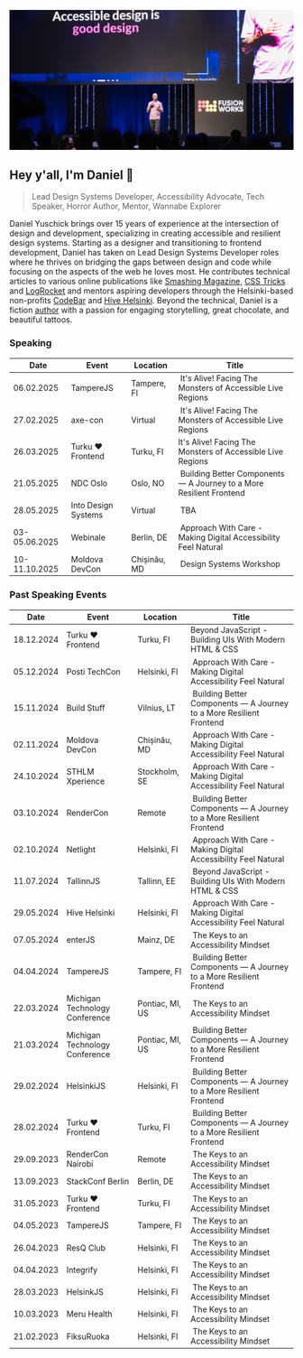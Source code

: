 ![Daniel Yuschick speaking at Moldova DevCon about web accessibility.](./daniel-yuschick--moldova-devcon--github-header.webp)

## Hey y'all, I'm Daniel 🤘

> Lead Design Systems Developer, Accessibility Advocate, Tech Speaker, Horror Author, Mentor, Wannabe Explorer

Daniel Yuschick brings over 15 years of experience at the intersection of design and development, specializing in creating accessible and resilient design systems. Starting as a designer and transitioning to frontend development, Daniel has taken on Lead Design Systems Developer roles where he thrives on bridging the gaps between design and code while focusing on the aspects of the web he loves most. He contributes technical articles to various online publications like [Smashing Magazine](https://www.smashingmagazine.com/author/daniel-yuschick/), [CSS Tricks](https://css-tricks.com/author/danyuschick/) and [LogRocket](https://blog.logrocket.com/author/danielyuschick/) and mentors aspiring developers through the Helsinki-based non-profits [CodeBar](https://codebar.io/) and [Hive Helsinki](https://www.hive.fi/en). Beyond the technical, Daniel is a fiction [author](https://www.amazon.com/stores/Daniel-Yuschick/author/B07RZWNCSY?ref=dbs_a_mng_rwt_scns_share&isDramIntegrated=true&shoppingPortalEnabled=true) with a passion for engaging storytelling, great chocolate, and beautiful tattoos.

### Speaking

| Date       | Event               | Location |  Title                                                      |
| ---------- | ------------------- | -------- | ----------------------------------------------------------- |
| 06.02.2025 | TampereJS             | Tampere, FI  |  It's Alive! Facing The Monsters of Accessible Live Regions |
| 27.02.2025 | axe-con             | Virtual  |  It's Alive! Facing The Monsters of Accessible Live Regions |
| 26.03.2025 | Turku ❤️ Frontend              | Turku, FI       | It's Alive! Facing The Monsters of Accessible Live Regions |
| 21.05.2025 | NDC Oslo | Oslo, NO  |  Building Better Components — A Journey to a More Resilient Frontend  |
| 28.05.2025 | Into Design Systems | Virtual  |  TBA                                                        |
| 03-05.06.2025 | Webinale             | Berlin, DE  |  Approach With Care - Making Digital Accessibility Feel Natural |
| 10-11.10.2025 | Moldova DevCon             | Chișinău, MD  |  Design Systems Workshop |

### Past Speaking Events

| Date       | Event                          | Location        |  Title                                                               |
| ---------- | ------------------------------ | --------------- | -------------------------------------------------------------------- |
| 18.12.2024 | Turku ❤️ Frontend              | Turku, FI       | Beyond JavaScript - Building UIs With Modern HTML & CSS              |
| 05.12.2024 | Posti TechCon                  | Helsinki, FI    |  Approach With Care - Making Digital Accessibility Feel Natural      |
| 15.11.2024 | Build Stuff                    | Vilnius, LT     |  Building Better Components — A Journey to a More Resilient Frontend |
| 02.11.2024 | Moldova DevCon                 | Chișinău, MD    |  Approach With Care - Making Digital Accessibility Feel Natural      |
| 24.10.2024 | STHLM Xperience                | Stockholm, SE   |  Approach With Care - Making Digital Accessibility Feel Natural      |
| 03.10.2024 | RenderCon                      | Remote          |  Building Better Components — A Journey to a More Resilient Frontend |
| 02.10.2024 | Netlight                       | Helsinki, FI    |  Approach With Care - Making Digital Accessibility Feel Natural      |
| 11.07.2024 | TallinnJS                      | Tallinn, EE     |  Beyond JavaScript - Building UIs With Modern HTML & CSS             |
| 29.05.2024 | Hive Helsinki                  | Helsinki, FI    |  Approach With Care - Making Digital Accessibility Feel Natural      |
| 07.05.2024 | enterJS                        | Mainz, DE       |  The Keys to an Accessibility Mindset                                |
| 04.04.2024 | TampereJS                      | Tampere, FI     |  Building Better Components — A Journey to a More Resilient Frontend |
| 22.03.2024 | Michigan Technology Conference | Pontiac, MI, US |  The Keys to an Accessibility Mindset                                |
| 21.03.2024 | Michigan Technology Conference | Pontiac, MI, US |  Building Better Components — A Journey to a More Resilient Frontend |
| 29.02.2024 | HelsinkiJS                     | Helsinki, FI    |  Building Better Components — A Journey to a More Resilient Frontend |
| 28.02.2024 | Turku ❤️ Frontend              | Turku, FI       |  Building Better Components — A Journey to a More Resilient Frontend |
| 29.09.2023 | RenderCon Nairobi              | Remote          |  The Keys to an Accessibility Mindset                                |
| 13.09.2023 | StackConf Berlin               | Berlin, DE      |  The Keys to an Accessibility Mindset                                |
| 31.05.2023 | Turku ❤️ Frontend              | Turku, FI       |  The Keys to an Accessibility Mindset                                |
| 04.05.2023 | TampereJS                      | Tampere, FI     |  The Keys to an Accessibility Mindset                                |
| 26.04.2023 | ResQ Club                      | Helsinki, FI    |  The Keys to an Accessibility Mindset                                |
| 04.04.2023 | Integrify                      | Helsinki, FI    |  The Keys to an Accessibility Mindset                                |
| 28.03.2023 | HelsinkJS                      | Helsinki, FI    |  The Keys to an Accessibility Mindset                                |
| 10.03.2023 | Meru Health                    | Helsinki, FI    |  The Keys to an Accessibility Mindset                                |
| 21.02.2023 | FiksuRuoka                     | Helsinki, FI    |  The Keys to an Accessibility Mindset                                |
